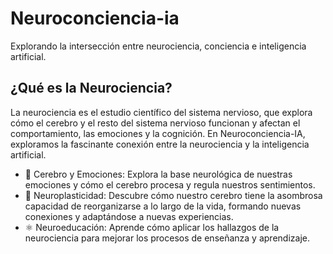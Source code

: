 # Neuroconciencia-ia
Explorando la intersección entre neurociencia, conciencia e inteligencia artificial.

## ¿Qué es la Neurociencia?
La neurociencia es el estudio científico del sistema nervioso, que explora cómo el cerebro y el resto del sistema nervioso funcionan y afectan el comportamiento, las emociones y la cognición. En Neuroconciencia-IA, exploramos la fascinante conexión entre la neurociencia y la inteligencia artificial.


- 🌟 Cerebro y Emociones: Explora la base neurológica de nuestras emociones y cómo el cerebro procesa y regula nuestros sentimientos.
- 🧠 Neuroplasticidad: Descubre cómo nuestro cerebro tiene la asombrosa capacidad de reorganizarse a lo largo de la vida, formando nuevas conexiones y adaptándose a nuevas experiencias.
- ⚛️ Neuroeducación: Aprende cómo aplicar los hallazgos de la neurociencia para mejorar los procesos de enseñanza y aprendizaje.
